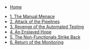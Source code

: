 * [Home](/)
<!-- * [The Practices](the-practices/README.md) -->
* [1. The Manual Menace](1-the-manual-menace/README.md)
* [2. Attack of the Pipelines](2-attack-of-the-pipelines/README.md)
* [3. Revenge of the Automated Testing](3-revenge-of-the-automated-testing/README.md)
* [4. An Enslaved Hope](4-an-enslaved-hope/README.md)
* [5. The Non-Functionals Strike Back](5-non-functionals-strike-back/README.md)
* [6. Return of the Monitoring](6-return-of-the-app-monitoring/README.md)
<!-- * [7. The Cluster Awakens](7-the-cluster-awakens/README.md)
* [8. The Last Unicorn Dev](8-the-last-unicorn-dev/README.md)
* [Rogue Cluster: A Setup Guide](0-rogue-cluster/README.md) -->
